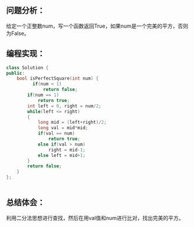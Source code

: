 ## 问题分析： 
给定一个正整数num，写一个函数返回True，如果num是一个完美的平方，否则为False。
## 编程实现：
```c++
class Solution {
public:
    bool isPerfectSquare(int num) {
          if(num < 1) 
              return false;  
        if(num == 1) 
            return true;  
        int left = 0, right = num/2;  
        while(left <= right)  
        {  
            long mid = (left+right)/2;  
            long val = mid*mid;  
            if(val == num) 
                return true;  
            else if(val > num)
                right = mid-1;  
            else left = mid+1;  
        }  
        return false;  
    }  
};   
   
```
## 总结体会：
利用二分法思想进行查找，然后在用val值和num进行比对，找出完美的平方。